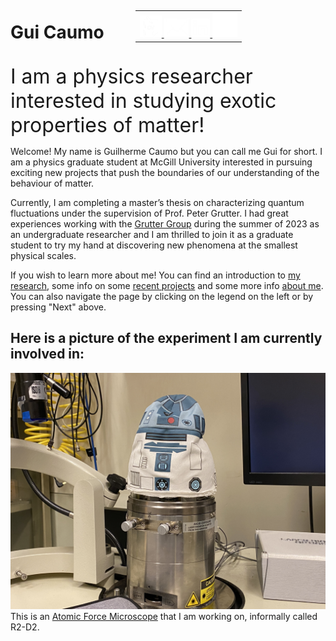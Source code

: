 <div style="display: flex; align-items: center;">
  <h1 id="gui-caumo" style="border-bottom: 1px solid transparent; padding-right: 50px;">Gui&nbsp;Caumo</h1>
    <table style="border-collapse: collapse; border: none;">
    <tr>
        <td style="border: none;">
        <a href="./about/media/Caumo_Guilherme_CV.pdf">
            <img src="./media/cv.png" width="35" height="35">
        </a>
        <a href="mailto:guilherme.caumo@mail.mcgill.ca">
            <img src="./media/mail.png" width="40" height="30">
        </a>
        <a href="https://www.linkedin.com/in/guilherme-felipe-hidalgo-caumo-1a57451b5/">
            <img src="./media/linkedin.png" width="30" height="30">
        </a>
        <a href="https://github.com/GFHCaumo">
            <img src="./media/github.png" width="40" height="40">
        </a>
        </td>
    </tr>
    </table>
</div>


<font size="6.5">   I am a physics researcher interested in studying exotic properties of matter! </font>

Welcome! My name is Guilherme Caumo but you can call me Gui for short. I am a physics graduate student at McGill University interested in pursuing exciting new projects that push the boundaries of our understanding of the behaviour of matter.

Currently, I am completing a master’s thesis on characterizing quantum fluctuations under the supervision of Prof. Peter Grutter. I had great experiences working with the [Grutter Group](https://spm.physics.mcgill.ca/) during the summer of 2023 as an undergraduate researcher and I am thrilled to join it as a graduate student to try my hand at discovering new phenomena at the smallest physical scales.

If you wish to learn more about me! You can find an introduction to [my research](./reasearch/index.md), some info on some [recent projects](./projects/index.md) and some more info [about me](./about/index.md). You can also navigate the page by clicking on the legend on the left or by pressing "Next" above.

## Here is a picture of the experiment I am currently involved in:

[![Atomic Force Microscope](./media/r2d2.jpg "Atomic Force Microscope")](https://en.wikipedia.org/wiki/Atomic_force_microscopy)
This is an [Atomic Force Microscope](https://en.wikipedia.org/wiki/Atomic_force_microscopy) that I am working on, informally called R2-D2.
